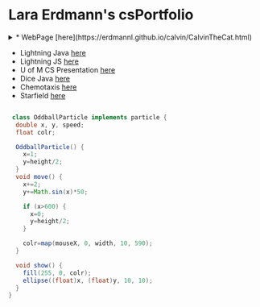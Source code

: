 # Lara Erdmann's csPortfolio
<details>
 <summary>* WebPage [here](https://erdmannl.github.io/calvin/CalvinTheCat.html)</summary>
 I really enjoyed this project. I enjoyed working with the design and layout of everything. The main challenge I had was working with the image flipping when the mouse goes over it and getting that function to work properly. I think that the aesthetic of the page is pleasent and well done. 
</details>
 
* Lightning Java [here](https://erdmannl.github.io/lightning2/index.html)
* Lightning JS [here](https://erdmannl.github.io/lightning2/lighteningscript/index.html)
* U of M CS Presentation [here](https://docs.google.com/presentation/d/e/2PACX-1vTZek2lQ7Txn6jkje4JWAWMJb9cbUNHL4Q0ngFRjaAl3cH6w1VBKqrqF_9mtU1TE0mAaK-gDh9VEwfv/pub?start=true&loop=true&delayms=10000)
* Dice Java [here](https://erdmannl.github.io/dice3/)
* Chemotaxis [here](https://erdmannl.github.io/chemotaxis4/)
* Starfield [here](https://erdmannl.github.io/starfield5/)

```java

 class OddballParticle implements particle {
  double x, y, speed;
  float colr;

  OddballParticle() {
    x=1;
    y=height/2;
  }
  void move() {
    x+=2;
    y+=Math.sin(x)*50;

    if (x>600) {
      x=0;
      y=height/2;
    }

    colr=map(mouseX, 0, width, 10, 590);
  }

  void show() {
    fill(255, 0, colr);
    ellipse((float)x, (float)y, 10, 10);
  }
}
```
